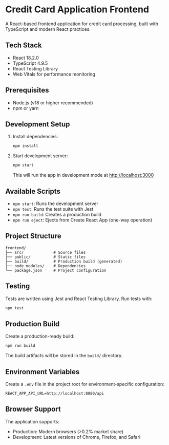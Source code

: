 # Credit Card Application Frontend

A React-based frontend application for credit card processing, built with TypeScript and modern React practices.

## Tech Stack

- React 18.2.0
- TypeScript 4.9.5
- React Testing Library
- Web Vitals for performance monitoring

## Prerequisites

- Node.js (v18 or higher recommended)
- npm or yarn

## Development Setup

1. Install dependencies:
   ```bash
   npm install
   ```

2. Start development server:
   ```bash
   npm start
   ```
   This will run the app in development mode at [http://localhost:3000](http://localhost:3000)

## Available Scripts

- `npm start`: Runs the development server
- `npm test`: Runs the test suite with Jest
- `npm run build`: Creates a production build
- `npm run eject`: Ejects from Create React App (one-way operation)

## Project Structure

```
frontend/
├── src/             # Source files
├── public/          # Static files
├── build/           # Production build (generated)
├── node_modules/    # Dependencies
└── package.json     # Project configuration
```

## Testing

Tests are written using Jest and React Testing Library. Run tests with:
```bash
npm test
```

## Production Build

Create a production-ready build:
```bash
npm run build
```

The build artifacts will be stored in the `build/` directory.

## Environment Variables

Create a `.env` file in the project root for environment-specific configuration:

```env
REACT_APP_API_URL=http://localhost:8080/api
```

## Browser Support

The application supports:
- Production: Modern browsers (>0.2% market share)
- Development: Latest versions of Chrome, Firefox, and Safari
